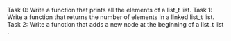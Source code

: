 Task 0:
Write a function that prints all the elements of a list_t list.
Task 1:
Write a function that returns the number of elements in a linked list_t list.
Task 2:
Write a function that adds a new node at the beginning of a list_t list
.
